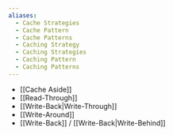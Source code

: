 ```yaml
---
aliases:
  - Cache Strategies
  - Cache Pattern
  - Cache Patterns
  - Caching Strategy
  - Caching Strategies
  - Caching Pattern
  - Caching Patterns
---
```


- [[Cache Aside]]
- [[Read-Through]]
- [[Write-Back|Write-Through]]
- [[Write-Around]]
- [[Write-Back]] / [[Write-Back|Write-Behind]]
